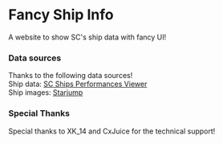# Fancy Ship Info

A website to show SC's ship data with fancy UI!

### Data sources

Thanks to the following data sources!  
Ship data: [SC Ships Performances Viewer](https://www.spviewer.eu/performance)  
Ship images: [Starjump](https://hangar.link/fleet/canvas)


### Special Thanks
Special thanks to XK_14 and CxJuice for the technical support!